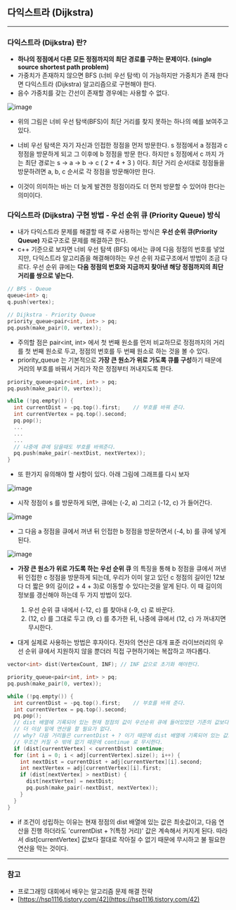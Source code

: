 ## 다익스트라 (Dijkstra)

---

### 다익스트라 (Dijkstra) 란?

- **하나의 정점에서 다른 모든 정점까지의 최단 경로를 구하는 문제이다. (single source shortest path problem)**
- 가중치가 존재하지 않으면 BFS (너비 우선 탐색) 이 가능하지만 가중치가 존재 한다면 다익스트라 (Dijkstra) 알고리즘으로 구현해야 한다.
- 음수 가중치를 갖는 간선이 존재할 경우에는 사용할 수 없다.

![image](https://user-images.githubusercontent.com/23515771/103049326-d989c480-45d4-11eb-85af-df87cc011058.png)

- 위의 그림은 너비 우선 탐색(BFS)이 최단 거리를 찾지 못하는 하나의 예를 보여주고 있다.

- 너비 우선 탐색은 자기 자신과 인접한 정점을 먼저 방문한다. s 정점에서 a 정점과 c 정점을 방문하게 되고 그 이후에 b 정점을 방문 한다. 하지만 s 정점에서 c 까지 가는 최단 경로는 s -> a -> b -> c ( 2 + 4 + 3 ) 이다. 최단 거리 순서대로 정점들을 방문하려면 a, b, c 순서로 각 정점을 방문해야만 한다.

- 이것이 의미하는 바는 더 늦게 발견한 정점이라도 더 먼저 방문할 수 있어야 한다는 의미이다.

### 다익스트라 (Dijkstra) 구현 방법 - 우선 순위 큐 (Priority Queue) 방식

- 내가 다익스트라 문제를 해결할 때 주로 사용하는 방식은 **우선 순위 큐(Priority Queue)** 자료구조로 문제를 해결하곤 한다.
- c++ 기준으로 보자면 너비 우선 탐색 (BFS) 에서는 큐에 다음 정점의 번호를 넣었지만, 다익스트라 알고리즘을 해결해야하는 우선 순위 자료구조에서 방법이 조금 다르다. 우선 순위 큐에는 **다음 정점의 번호와 지금까지 찾아낸 해당 정점까지의 최단 거리를 쌍으로 넣는다.**

```c++
// BFS - Queue
queue<int> q;
q.push(vertex);

// Dijkstra - Priority Queue
priority_queue<pair<int, int> > pq;
pq.push(make_pair(0, vertex));
```

- 주의할 점은 pair<int, int> 에서 첫 번째 원소를 먼저 비교하므로 정점까지의 거리를 첫 번째 원소로 두고, 정점의 번호를 두 번째 원소로 하는 것을 볼 수 있다.
- priority_queue 는 기본적으로 **가장 큰 원소가 위로 가도록 큐를 구성**하기 때문에 거리의 부호를 바꿔서 거리가 작은 정점부터 꺼내지도록 한다.

```c++
priority_queue<pair<int, int> > pq;
pq.push(make_pair(0, vertex));

while (!pq.empty()) {
  int currentDist = -pq.top().first;	// 부호를 바꿔 준다.
  int currentVertex = pq.top().second;
  pq.pop();
  ...
  ...
  ...
  // 나중에 큐에 담을때도 부호를 바꿔준다.
  pq.push(make_pair(-nextDist, nextVertex));
}
```

- 또 한가지 유의해야 할 사항이 있다. 아래 그림에 그래프를 다시 보자

![image](https://user-images.githubusercontent.com/23515771/103049326-d989c480-45d4-11eb-85af-df87cc011058.png)

- 시작 정점이 s 를 방문하게 되면, 큐에는 (-2, a) 그리고 (-12, c) 가 들어간다.

![image](https://user-images.githubusercontent.com/23515771/103049379-faeab080-45d4-11eb-95df-dadda6cf2b68.png)

- 그 다음 a 정점을 큐에서 꺼낸 뒤 인접한 b 정점을 방문하면서 (-4, b) 를 큐에 넣게 된다.

![image](https://user-images.githubusercontent.com/23515771/103049441-16ee5200-45d5-11eb-9541-f229fdd8fe7d.png)

- **가장 큰 원소가 위로 가도록 하는 우선 순위 큐** 의 특징을 통해 b 정점을 큐에서 꺼낸 뒤 인접한 c 정점을 방문하게 되는데, 우리가 이미 알고 있던 c 정점의 길이인 12보다 더 짧은 9의 길이(2 + 4 + 3)로 이동할 수 있다는것을 알게 된다. 이 때 길이의 정보를 갱신해야 하는데 두 가지 방법이 있다.

  1. 우선 순위 큐 내에서 (-12, c) 를 찾아내 (-9, c) 로 바꾼다.
  2. (12, c) 를 그대로 두고 (9, c) 를 추가한 뒤, 나중에 큐에서 (12, c) 가 꺼내지면 무시한다.

- 대게 실제로 사용하는 방법은 후자이다. 전자의 연산은 대개 표준 라이브러리의 우선 순위 큐에서 지원하지 않을 뿐더러 직접 구현하기에는 복잡하고 까다롭다.

```c++
vector<int> dist(VertexCount, INF);	// INF 값으로 초기화 해야한다.

priority_queue<pair<int, int> > pq;
pq.push(make_pair(0, vertex));

while (!pq.empty()) {
  int currentDist = -pq.top().first;	// 부호를 바꿔 준다.
  int currentVertex = pq.top().second;
  pq.pop();
  // dist 배열에 기록되어 있는 현재 정점의 값이 우선순위 큐에 들어있었던 기존의 값보다 작다면 무시한다.
  // 더 이상 밑에 연산을 할 필요가 없다.
  // why? 다음 거리들은 currentDist + ? 이기 때문에 dist 배열에 기록되어 있는 값보다
  // 무조건 커질 수 밖에 없기 때문에 continue 로 무시한다.
  if (dist[currentVertex] < currentDist) continue;
  for (int i = 0; i < adj[currentVertex].size(); i++) {
    int nextDist = currentDist + adj[currentVertex][i].second;
    int nextVertex = adj[currentVertex][i].first;
    if (dist[nextVertex] > nextDist) {
      dist[nextVertex] = nextDist;
      pq.push(make_pair(-nextDist, nextVertex));
    }
  }
}
```

- if 조건이 성립하는 이유는 현재 정점의 dist 배열에 있는 값은 최솟값이고, 다음 연산을 진행 하더라도 'currentDist + ?(특정 거리)' 값은 계속해서 커지게 된다. 따라서 dist[currentVertex] 값보다 절대로 작아질 수 없기 때문에 무시하고 불 필요한 연산을 막는 것이다.

---

### 참고

- 프로그래밍 대회에서 배우는 알고리즘 문제 해결 전략
- [https://hsp1116.tistory.com/42](https://hsp1116.tistory.com/42)
